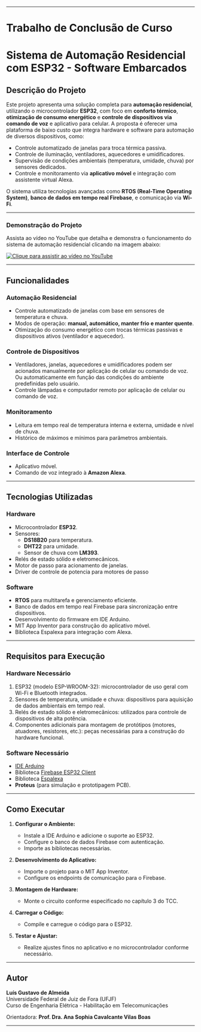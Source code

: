 
---
# Trabalho de Conclusão de Curso

# Sistema de Automação Residencial com ESP32 - Software Embarcados

## Descrição do Projeto

Este projeto apresenta uma solução completa para **automação residencial**, utilizando o microcontrolador **ESP32**, com foco em **conforto térmico**,
**otimização de consumo energético** e **controle de dispositivos via comando de voz** e aplicativo para celular. A proposta é oferecer uma plataforma 
de baixo custo que integra hardware e software para automação de diversos dispositivos, como:

- Controle automatizado de janelas para troca térmica passiva.
- Controle de iluminação, ventiladores, aquecedores e umidificadores.
- Supervisão de condições ambientais (temperatura, umidade, chuva) por sensores dedicados.
- Controle e monitoramento via **aplicativo móvel** e integração com assistente virtual Alexa.

O sistema utiliza tecnologias avançadas como **RTOS (Real-Time Operating System)**, **banco de dados em tempo real Firebase**, e comunicação via **Wi-Fi**.

---
### Demonstração do Projeto

Assista ao vídeo no YouTube que detalha e demonstra o funcionamento do sistema de automação residencial clicando na imagem abaixo:

[![Clique para assistir ao vídeo no YouTube](https://img.youtube.com/vi/SzaZPuNGjWI/0.jpg)](https://youtu.be/SzaZPuNGjWI)

---

## Funcionalidades

### Automação Residencial
- Controle automatizado de janelas com base em sensores de temperatura e chuva.
- Modos de operação: **manual, automático, manter frio e manter quente**.
- Otimização do consumo energético com trocas térmicas passivas e dispositivos ativos (ventilador e aquecedor).

### Controle de Dispositivos
- Ventiladores, janelas, aquecedores e umidificadores podem ser acionados manualmente por aplicação de celular ou comando de voz. 
Ou automaticamente em função das condições do ambiente predefinidas pelo usuário.
- Controle lâmpadas e computador remoto por aplicação de celular ou comando de voz.

### Monitoramento
- Leitura em tempo real de temperatura interna e externa, umidade e nível de chuva.
- Histórico de máximos e mínimos para parâmetros ambientais.

### Interface de Controle
- Aplicativo móvel.
- Comando de voz integrado à **Amazon Alexa**.

---

## Tecnologias Utilizadas

### Hardware
- Microcontrolador **ESP32**.
- Sensores:
  - **DS18B20** para temperatura.
  - **DHT22** para umidade.
  - Sensor de chuva com **LM393**.
- Relés de estado sólido e eletromecânicos.
- Motor de passo para acionamento de janelas.
- Driver de controle de potencia para motores de passo

### Software
- **RTOS** para multitarefa e gerenciamento eficiente.
- Banco de dados em tempo real Firebase para sincronização entre dispositivos.
- Desenvolvimento do firmware em IDE Arduino.
- MIT App Inventor para construção do aplicativo móvel.
- Biblioteca Espalexa para integração com Alexa.

---

## Requisitos para Execução

### Hardware Necessário
1. ESP32 (modelo ESP-WROOM-32): microcontrolador de uso geral com Wi-Fi e Bluetooth integrados.
2. Sensores de temperatura, umidade e chuva: dispositivos para aquisição de dados ambientais em tempo real.
3. Relés de estado sólido e eletromecânicos: utilizados para controle de dispositivos de alta potência.
4. Componentes adicionais para montagem de protótipos (motores, atuadores, resistores, etc.): peças necessárias para a construção do hardware funcional.

### Software Necessário
- [IDE Arduino](https://www.arduino.cc/en/software)
- Biblioteca [Firebase ESP32 Client](https://github.com/mobizt/Firebase-ESP32)
- Biblioteca [Espalexa](https://github.com/Aircoookie/Espalexa)
- **Proteus** (para simulação e prototipagem PCB).

---

## Como Executar

1. **Configurar o Ambiente:**
   - Instale a IDE Arduino e adicione o suporte ao ESP32.
   - Configure o banco de dados Firebase com autenticação.
   - Importe as bibliotecas necessárias.

2. **Desenvolvimento do Aplicativo:**
   - Importe o projeto para o MIT App Inventor.
   - Configure os endpoints de comunicação para o Firebase.

3. **Montagem de Hardware:**
   - Monte o circuito conforme especificado no capítulo 3 do TCC.

4. **Carregar o Código:**
   - Compile e carregue o código para o ESP32.

5. **Testar e Ajustar:**
   - Realize ajustes finos no aplicativo e no microcontrolador conforme necessário.

---

## Autor

**Luís Gustavo de Almeida**  
Universidade Federal de Juiz de Fora (UFJF)  
Curso de Engenharia Elétrica - Habilitação em Telecomunicações  

Orientadora: **Prof. Dra. Ana Sophia Cavalcante Vilas Boas**

---
